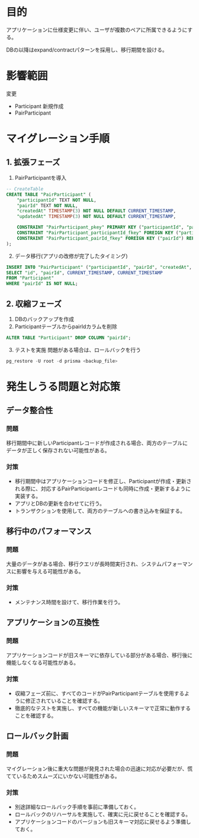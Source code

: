 # 目的
アプリケーションに仕様変更に伴い、ユーザが複数のペアに所属できるようにする。

DBの以降はexpand/contractパターンを採用し、移行期間を設ける。

# 影響範囲
変更
- Participant
新規作成
- PairParticipant

# マイグレーション手順
## 1. 拡張フェーズ
1. PairParticipantを導入
```sql
-- CreateTable
CREATE TABLE "PairParticipant" (
    "participantId" TEXT NOT NULL,
    "pairId" TEXT NOT NULL,
    "createdAt" TIMESTAMP(3) NOT NULL DEFAULT CURRENT_TIMESTAMP,
    "updatedAt" TIMESTAMP(3) NOT NULL DEFAULT CURRENT_TIMESTAMP,

    CONSTRAINT "PairParticipant_pkey" PRIMARY KEY ("participantId", "pairId"),
    CONSTRAINT "PairParticipant_participantId_fkey" FOREIGN KEY ("participantId") REFERENCES "Participant"("id") ON DELETE CASCADE ON UPDATE CASCADE,
    CONSTRAINT "PairParticipant_pairId_fkey" FOREIGN KEY ("pairId") REFERENCES "Pair"("id") ON DELETE CASCADE ON UPDATE CASCADE
);
```

2. データ移行(アプリの改修が完了したタイミング)
```sql
INSERT INTO "PairParticipant" ("participantId", "pairId", "createdAt", "updatedAt")
SELECT "id", "pairId", CURRENT_TIMESTAMP, CURRENT_TIMESTAMP
FROM "Participant"
WHERE "pairId" IS NOT NULL;
```

## 2. 収縮フェーズ
1. DBのバックアップを作成
2. ParticipantテーブルからpairIdカラムを削除
```sql
ALTER TABLE "Participant" DROP COLUMN "pairId";
```
3. テストを実施
問題がある場合は、ロールバックを行う
```sql
pg_restore -U root -d prisma <backup_file>
```

# 発生しうる問題と対応策
## データ整合性
### 問題
移行期間中に新しいParticipantレコードが作成される場合、両方のテーブルにデータが正しく保存されない可能性がある。
### 対策
- 移行期間中はアプリケーションコードを修正し、Participantが作成・更新される際に、対応するPairParticipantレコードも同時に作成・更新するように実装する。
- アプリとDBの更新を合わせてに行う。
- トランザクションを使用して、両方のテーブルへの書き込みを保証する。

## 移行中のパフォーマンス
### 問題
大量のデータがある場合、移行クエリが長時間実行され、システムパフォーマンスに影響を与える可能性がある。
### 対策
- メンテナンス時間を設けて、移行作業を行う。

## アプリケーションの互換性
### 問題
アプリケーションコードが旧スキーマに依存している部分がある場合、移行後に機能しなくなる可能性がある。
### 対策
- 収縮フェーズ前に、すべてのコードがPairParticipantテーブルを使用するように修正されていることを確認する。
- 徹底的なテストを実施し、すべての機能が新しいスキーマで正常に動作することを確認する。

## ロールバック計画
### 問題
マイグレーション後に重大な問題が発見された場合の迅速に対応が必要だが、慌てているためスムーズにいかない可能性がある。
### 対策
- 別途詳細なロールバック手順を事前に準備しておく。
- ロールバックのリハーサルを実施して、確実に元に戻せることを確認する。
- アプリケーションコードのバージョンも旧スキーマ対応に戻せるよう準備しておく。